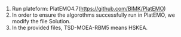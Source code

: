 1. Run plateform: PlatEMO4.7(https://github.com/BIMK/PlatEMO)
2. In order to ensure the algorothms successfully run in PlatEMO, we modify the file Solution.
3. In the provided files, TSD-MOEA-RBM5 means HSKEA.